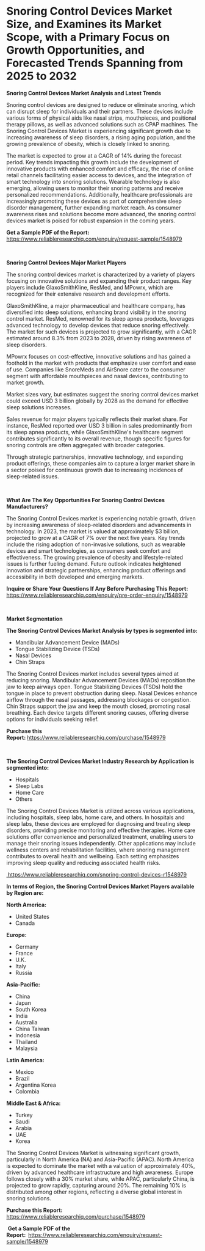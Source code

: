 <p><h1>Snoring Control Devices Market Size, and Examines its Market Scope, with a Primary Focus on Growth Opportunities, and Forecasted Trends Spanning from 2025 to 2032</h1></p><p><strong>Snoring Control Devices Market Analysis and Latest Trends</strong></p>
<p><p>Snoring control devices are designed to reduce or eliminate snoring, which can disrupt sleep for individuals and their partners. These devices include various forms of physical aids like nasal strips, mouthpieces, and positional therapy pillows, as well as advanced solutions such as CPAP machines. The Snoring Control Devices Market is experiencing significant growth due to increasing awareness of sleep disorders, a rising aging population, and the growing prevalence of obesity, which is closely linked to snoring.</p><p>The market is expected to grow at a CAGR of 14% during the forecast period. Key trends impacting this growth include the development of innovative products with enhanced comfort and efficacy, the rise of online retail channels facilitating easier access to devices, and the integration of smart technology into snoring solutions. Wearable technology is also emerging, allowing users to monitor their snoring patterns and receive personalized recommendations. Additionally, healthcare professionals are increasingly promoting these devices as part of comprehensive sleep disorder management, further expanding market reach. As consumer awareness rises and solutions become more advanced, the snoring control devices market is poised for robust expansion in the coming years.</p></p>
<p><strong>Get a Sample PDF of the Report:&nbsp;</strong> <a href="https://www.reliableresearchiq.com/enquiry/request-sample/1548979?utm_campaign=2288&utm_medium=2&utm_source=Github&utm_content=ia&utm_term=19042025&utm_id=snoring-control-devices">https://www.reliableresearchiq.com/enquiry/request-sample/1548979</a></p>
<p>&nbsp;</p>
<p><strong>Snoring Control Devices Major Market Players</strong></p>
<p><p>The snoring control devices market is characterized by a variety of players focusing on innovative solutions and expanding their product ranges. Key players include GlaxoSmithKline, ResMed, and MPowrx, which are recognized for their extensive research and development efforts.</p><p>GlaxoSmithKline, a major pharmaceutical and healthcare company, has diversified into sleep solutions, enhancing brand visibility in the snoring control market. ResMed, renowned for its sleep apnea products, leverages advanced technology to develop devices that reduce snoring effectively. The market for such devices is projected to grow significantly, with a CAGR estimated around 8.3% from 2023 to 2028, driven by rising awareness of sleep disorders.</p><p>MPowrx focuses on cost-effective, innovative solutions and has gained a foothold in the market with products that emphasize user comfort and ease of use. Companies like SnoreMeds and AirSnore cater to the consumer segment with affordable mouthpieces and nasal devices, contributing to market growth.</p><p>Market sizes vary, but estimates suggest the snoring control devices market could exceed USD 3 billion globally by 2028 as the demand for effective sleep solutions increases. </p><p>Sales revenue for major players typically reflects their market share. For instance, ResMed reported over USD 3 billion in sales predominantly from its sleep apnea products, while GlaxoSmithKline's healthcare segment contributes significantly to its overall revenue, though specific figures for snoring controls are often aggregated with broader categories.</p><p>Through strategic partnerships, innovative technology, and expanding product offerings, these companies aim to capture a larger market share in a sector poised for continuous growth due to increasing incidences of sleep-related issues.</p></p>
<p>&nbsp;</p>
<p><strong>What Are The Key Opportunities For Snoring Control Devices Manufacturers?</strong></p>
<p><p>The Snoring Control Devices market is experiencing notable growth, driven by increasing awareness of sleep-related disorders and advancements in technology. In 2023, the market is valued at approximately $3 billion, projected to grow at a CAGR of 7% over the next five years. Key trends include the rising adoption of non-invasive solutions, such as wearable devices and smart technologies, as consumers seek comfort and effectiveness. The growing prevalence of obesity and lifestyle-related issues is further fueling demand. Future outlook indicates heightened innovation and strategic partnerships, enhancing product offerings and accessibility in both developed and emerging markets.</p></p>
<p><strong>Inquire or Share Your Questions If Any Before Purchasing This Report:</strong> <a href="https://www.reliableresearchiq.com/enquiry/pre-order-enquiry/1548979?utm_campaign=2288&utm_medium=2&utm_source=Github&utm_content=ia&utm_term=19042025&utm_id=snoring-control-devices">https://www.reliableresearchiq.com/enquiry/pre-order-enquiry/1548979</a></p>
<p>&nbsp;</p>
<p><strong>Market Segmentation</strong></p>
<p><strong>The Snoring Control Devices Market Analysis by types is segmented into:</strong></p>
<p><ul><li>Mandibular Advancement Device (MADs)</li><li>Tongue Stabilizing Device (TSDs)</li><li>Nasal Devices</li><li>Chin Straps</li></ul></p>
<p><p>The Snoring Control Devices market includes several types aimed at reducing snoring. Mandibular Advancement Devices (MADs) reposition the jaw to keep airways open. Tongue Stabilizing Devices (TSDs) hold the tongue in place to prevent obstruction during sleep. Nasal Devices enhance airflow through the nasal passages, addressing blockages or congestion. Chin Straps support the jaw and keep the mouth closed, promoting nasal breathing. Each device targets different snoring causes, offering diverse options for individuals seeking relief.</p></p>
<p><strong>Purchase this Report:&nbsp;</strong><a href="https://www.reliableresearchiq.com/purchase/1548979?utm_campaign=2288&utm_medium=2&utm_source=Github&utm_content=ia&utm_term=19042025&utm_id=snoring-control-devices">https://www.reliableresearchiq.com/purchase/1548979</a></p>
<p>&nbsp;</p>
<p><strong>The Snoring Control Devices Market Industry Research by Application is segmented into:</strong></p>
<p><ul><li>Hospitals</li><li>Sleep Labs</li><li>Home Care</li><li>Others</li></ul></p>
<p><p>The Snoring Control Devices Market is utilized across various applications, including hospitals, sleep labs, home care, and others. In hospitals and sleep labs, these devices are employed for diagnosing and treating sleep disorders, providing precise monitoring and effective therapies. Home care solutions offer convenience and personalized treatment, enabling users to manage their snoring issues independently. Other applications may include wellness centers and rehabilitation facilities, where snoring management contributes to overall health and wellbeing. Each setting emphasizes improving sleep quality and reducing associated health risks.</p></p>
<p><a href="https://www.reliableresearchiq.com/snoring-control-devices-r1548979?utm_campaign=2288&utm_medium=2&utm_source=Github&utm_content=ia&utm_term=19042025&utm_id=snoring-control-devices">&nbsp;https://www.reliableresearchiq.com/snoring-control-devices-r1548979</a></p>
<p><strong>In terms of Region, the Snoring Control Devices Market Players available by Region are:</strong></p>
<p>
    <p> <strong> North America: </strong>
        <ul>
            <li>United States</li>
            <li>Canada</li>
        </ul>
        </p> 
    <p> <strong> Europe: </strong>
        <ul>
            <li>Germany</li>
            <li>France</li>
            <li>U.K.</li>
            <li>Italy</li>
            <li>Russia</li>
        </ul>
        </p> 
    <p> <strong> Asia-Pacific: </strong>
        <ul>
            <li>China</li>
            <li>Japan</li>
            <li>South Korea</li>
            <li>India</li>
            <li>Australia</li>
            <li>China Taiwan</li>
            <li>Indonesia</li>
            <li>Thailand</li>
            <li>Malaysia</li>
        </ul>
        </p> 
    <p> <strong> Latin America: </strong>
        <ul>
            <li>Mexico</li>
            <li>Brazil</li>
            <li>Argentina Korea</li>
            <li>Colombia</li>
        </ul>
        </p> 
    <p> <strong> Middle East & Africa: </strong>
        <ul>
            <li>Turkey</li>
            <li>Saudi</li>
            <li>Arabia</li>
            <li>UAE</li>
            <li>Korea</li>
        </ul>
    </p>
    </p>
<p><p>The Snoring Control Devices Market is witnessing significant growth, particularly in North America (NA) and Asia-Pacific (APAC). North America is expected to dominate the market with a valuation of approximately 40%, driven by advanced healthcare infrastructure and high awareness. Europe follows closely with a 30% market share, while APAC, particularly China, is projected to grow rapidly, capturing around 20%. The remaining 10% is distributed among other regions, reflecting a diverse global interest in snoring solutions.</p></p>
<p><strong>Purchase this Report: </strong><a href="https://www.reliableresearchiq.com/purchase/1548979?utm_campaign=2288&utm_medium=2&utm_source=Github&utm_content=ia&utm_term=19042025&utm_id=snoring-control-devices">https://www.reliableresearchiq.com/purchase/1548979</a></p>
<p>&nbsp;<strong>Get a Sample PDF of the Report:&nbsp;&nbsp;</strong><a href="https://www.reliableresearchiq.com/enquiry/request-sample/1548979?utm_campaign=2288&utm_medium=2&utm_source=Github&utm_content=ia&utm_term=19042025&utm_id=snoring-control-devices">https://www.reliableresearchiq.com/enquiry/request-sample/1548979</a></p>
<p><strong></strong></p>
<p><p></p><p></p><p></p></p>